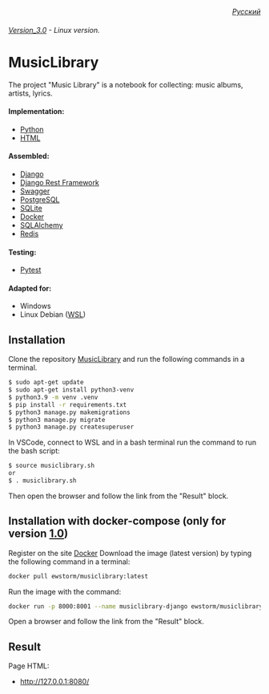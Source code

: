 <i><p align="right">[Русский](https://github.com/ewhitestorm/MusicLibrary/blob/Version_3.0/README.md)</p></i>
###### [Version_3.0](https://github.com/ewhitestorm/MusicLibrary.git) - Linux version.
# MusicLibrary

The project "Music Library" is a notebook for collecting: music albums, artists, lyrics.

#### Implementation: 
  * [Python](https://www.python.org/)
  * [HTML](https://html.spec.whatwg.org/multipage/)

#### Assembled:
  * [Django](https://www.djangoproject.com/)
  * [Django Rest Framework](https://www.django-rest-framework.org/)
  * [Swagger](https://django-rest-swagger.readthedocs.io/en/latest/)
  * [PostgreSQL](https://www.postgresql.org/)
  * [SQLite](https://www.sqlite.org/)
  * [Docker](https://hub.docker.com/)
  * [SQLAlchemy](https://www.sqlalchemy.org/)
  * [Redis](https://redis.io/)

#### Testing:
  * [Pytest](https://docs.pytest.org/)

#### Adapted for:
  * Windows 
  * Linux Debian ([WSL](https://learn.microsoft.com/ru-ru/windows/wsl/about/))

## Installation

Clone the repository [MusicLibrary](https://github.com/ewhitestorm/MusicLibrary.git) and run the following commands in a terminal.

```bash
$ sudo apt-get update
$ sudo apt-get install python3-venv
$ python3.9 -m venv .venv
$ pip install -r requirements.txt
$ python3 manage.py makemigrations
$ python3 manage.py migrate
$ python3 manage.py createsuperuser
```
In VSCode, connect to WSL and in a bash terminal run the command to run the bash script:
```bash
$ source musiclibrary.sh
or
$ . musiclibrary.sh
```
Then open the browser and follow the link from the "Result" block.

## Installation with docker-compose (only for version [1.0](https://github.com/ewhitestorm/MusicLibrary/tree/Version_1.0))

Register on the site [Docker](https://hub.docker.com/)
Download the image (latest version) by typing the following command in a terminal:
```bash
docker pull ewstorm/musiclibrary:latest
```
Run the image with the command:
```bash
docker run -p 8000:8001 --name musiclibrary-django ewstorm/musiclibrary
```
Open a browser and follow the link from the "Result" block.

## Result

Page HTML:
  * http://127.0.0.1:8080/
